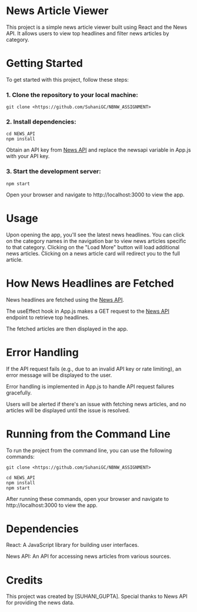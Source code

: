 # News Article Viewer

This project is a simple news article viewer built using React and the News API. It allows users to view top headlines and filter news articles by category.

# Getting Started

To get started with this project, follow these steps:

### 1. Clone the repository to your local machine:

```
git clone <https://github.com/SuhaniGC/NBNW_ASSIGNMENT>
```

### 2. Install dependencies:
```
cd NEWS_API
npm install
```
Obtain an API key from [News API](https://newsapi.org/docs/endpoints/top-headlines) and replace the newsapi variable in App.js with your API key.

### 3. Start the development server:
```
npm start

```
Open your browser and navigate to http://localhost:3000 to view the app.

# Usage

Upon opening the app, you'll see the latest news headlines.
You can click on the category names in the navigation bar to view news articles specific to that category.
Clicking on the "Load More" button will load additional news articles.
Clicking on a news article card will redirect you to the full article.

# How News Headlines are Fetched

News headlines are fetched using the [News API](https://newsapi.org/docs/endpoints/top-headlines).

The useEffect hook in App.js makes a GET request to the [News API](https://newsapi.org/docs/endpoints/top-headlines) endpoint to retrieve top headlines.

The fetched articles are then displayed in the app.

# Error Handling

If the API request fails (e.g., due to an invalid API key or rate limiting), an error message will be displayed to the user.

Error handling is implemented in App.js to handle API request failures gracefully.

Users will be alerted if there's an issue with fetching news articles, and no articles will be displayed until the issue is resolved.

# Running from the Command Line

To run the project from the command line, you can use the following commands:

```
git clone <https://github.com/SuhaniGC/NBNW_ASSIGNMENT>
```

```
cd NEWS_API
npm install
npm start
```

After running these commands, open your browser and navigate to http://localhost:3000 to view the app.

# Dependencies

React: A JavaScript library for building user interfaces.

News API: An API for accessing news articles from various sources.

# Credits
This project was created by [SUHANI_GUPTA]. 
Special thanks to News API for providing the news data.